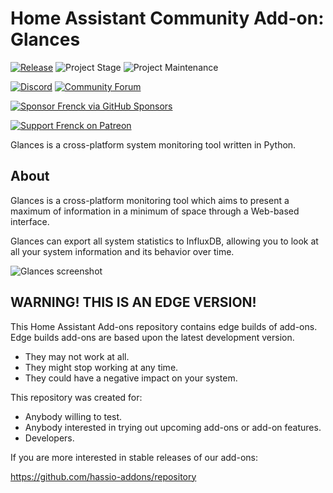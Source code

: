 # Home Assistant Community Add-on: Glances

[![Release][release-shield]][release] ![Project Stage][project-stage-shield] ![Project Maintenance][maintenance-shield]

[![Discord][discord-shield]][discord] [![Community Forum][forum-shield]][forum]

[![Sponsor Frenck via GitHub Sponsors][github-sponsors-shield]][github-sponsors]

[![Support Frenck on Patreon][patreon-shield]][patreon]

Glances is a cross-platform system monitoring tool written in Python.

## About

Glances is a cross-platform monitoring tool which aims to present a maximum of
information in a minimum of space through a Web-based interface.

Glances can export all system statistics to InfluxDB, allowing you to look
at all your system information and its behavior over time.

![Glances screenshot][screenshot]

## WARNING! THIS IS AN EDGE VERSION!

This Home Assistant Add-ons repository contains edge builds of add-ons.
Edge builds add-ons are based upon the latest development version.

- They may not work at all.
- They might stop working at any time.
- They could have a negative impact on your system.

This repository was created for:

- Anybody willing to test.
- Anybody interested in trying out upcoming add-ons or add-on features.
- Developers.

If you are more interested in stable releases of our add-ons:

<https://github.com/hassio-addons/repository>

[discord-shield]: https://img.shields.io/discord/478094546522079232.svg
[discord]: https://discord.me/hassioaddons
[forum-shield]: https://img.shields.io/badge/community-forum-brightgreen.svg
[forum]: https://community.home-assistant.io/t/home-assistant-community-add-on-glances/97102?u=frenck
[github-sponsors-shield]: https://frenck.dev/wp-content/uploads/2019/12/github_sponsor.png
[github-sponsors]: https://github.com/sponsors/frenck
[maintenance-shield]: https://img.shields.io/maintenance/yes/2023.svg
[patreon-shield]: https://frenck.dev/wp-content/uploads/2019/12/patreon.png
[patreon]: https://www.patreon.com/frenck
[project-stage-shield]: https://img.shields.io/badge/project%20stage-experimental-yellow.svg
[release-shield]: https://img.shields.io/badge/version-bfdafe7-blue.svg
[release]: https://github.com/hassio-addons/addon-glances/tree/bfdafe7
[screenshot]: https://github.com/hassio-addons/addon-glances/raw/main/images/screenshot.png